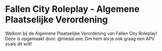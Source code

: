 # Fallen City Roleplay - Algemene Plaatselijke Verordening

Welkom bij de Algemene Plaatselijke Verordening van Fallen City Roleplay!
Deze is opgemaakt door: @medal.exe.
Dm hem als je ook graag een APV zoals dit wilt!
